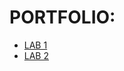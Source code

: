 # PORTFOLIO:

- [LAB 1](https://github.com/FlorVk/imd-webtechadvanced-portfolio/tree/master/lab1-github)
- [LAB 2](https://github.com/FlorVk/imd-webtechadvanced-portfolio/tree/master/lab2-Grid)
